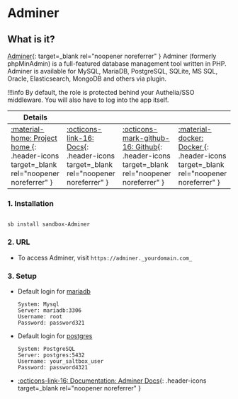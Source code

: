 # Adminer

## What is it?

[Adminer](https://www.adminer.org/){: target=_blank rel="noopener noreferrer" } Adminer (formerly phpMinAdmin) is a full-featured database management tool written in PHP. Adminer is available for MySQL, MariaDB, PostgreSQL, SQLite, MS SQL, Oracle, Elasticsearch, MongoDB and others via plugin.

!!!info 
    By default, the role is protected behind your Authelia/SSO middleware. You will also have to log into the app itself. 

| Details     |             |             |             |
|-------------|-------------|-------------|-------------|
| [:material-home: Project home ](https://www.adminer.org/){: .header-icons target=_blank rel="noopener noreferrer" } | [:octicons-link-16: Docs](https://github.com/vrana/adminer/#readme){: .header-icons target=_blank rel="noopener noreferrer" } | [:octicons-mark-github-16: Github](https://github.com/vrana/adminer){: .header-icons target=_blank rel="noopener noreferrer" } | [:material-docker: Docker ](https://hub.docker.com/_/adminer/){: .header-icons target=_blank rel="noopener noreferrer" }|


### 1. Installation

``` shell

sb install sandbox-Adminer

```

### 2. URL

- To access Adminer, visit `https://adminer._yourdomain.com_`

### 3. Setup

- Default login for [mariadb](../../saltbox/support%20apps/mariadb.md)
  ``` { .yaml}
  System: Mysql
  Server: mariadb:3306
  Username: root
  Password: password321
  ```

- Default login for [postgres](../../saltbox/support%20apps/postgres.md)
  ``` { .yaml}
  System: PostgreSQL
  Server: postgres:5432
  Username: your_saltbox_user
  Password: password4321
  ```

- [:octicons-link-16: Documentation: Adminer Docs](https://github.com/vrana/adminer/#readme){: .header-icons target=_blank rel="noopener noreferrer" }

